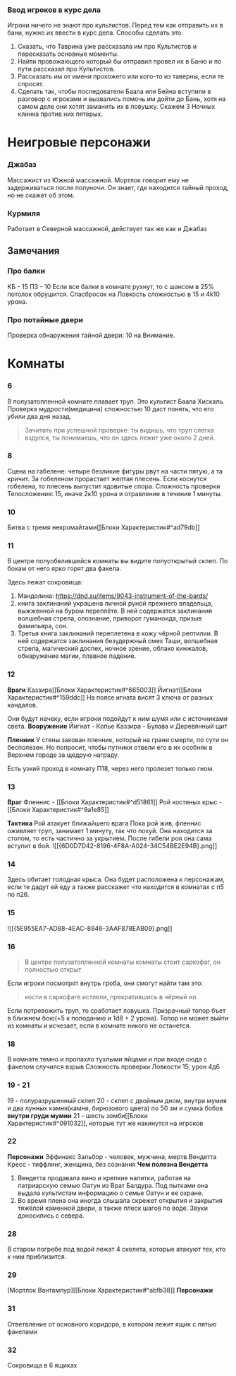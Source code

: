 ### Ввод игроков в курс дела
Игроки ничего не знают про культистов. Перед тем как отправить их в бани, нужно их ввести в курс дела.
Способы сделать это:
1. Сказать, что Таврина уже рассказала им про Культистов и пересказать основные моменты.
2. Найти провожающего который бы отправил провел их в Баню и по пути рассказал про Культистов.
3. Рассказать им от имени прохожего или кого-то из таверны, если те спросят.
4. Сделать так, чтобы последователи Баала или Бейна вступили в разговор с игроками и вызвались помочь им дойти до Бань, хотя на самом деле они хотят заманить их в ловушку. Скажем 3 Ночных клинка против них пятерых.

# Неигровые персонажи
### Джабаз
Массажист из Южной массажной. Мортлок говорит ему не задерживаться после полуночи. Он знает, где находится тайный проход, но не скажет об этом.

###  Курмиля
Работает в Северной массажной, действует так же как и Джабаз

## Замечания
### Про балки
КБ - 15 ПЗ - 10
Если все балки в комнате рухнут, то с шансом в 25% потолок обрушится.
Спасбросок на Ловкость сложностью в 15 и 4k10 урона.
### Про потайные двери
Проверка обнаружения тайной двери: 10 на Внимание.
# Комнаты

### 6
В полузатопленной комнате плавает труп. Это культист Баала Хискаль. 
Проверка мудрости(медицина) сложностью 10 даст понять, что его убили два дня назад.
>Зачитать при успешной проверке: ты видишь, что труп слегка вздулся, ты понимаешь, что он здесь лежит уже около 2 дней.
### 8
Сцена на габелене: четыре безликие фигуры рвут на части
пятую, а та кричит.
За гобеленом прорастает желтая плесень. Если коснутся гобелена, то плесень выпустит ядовитые спора.
Сложность проверки Телосложения: 15, иначе 2к10 урона и отравление в течение 1 минуты.
### 10
Битва с тремя некромайтами[[Блоки Характеристик#^ad79db]]
### 11

В центре полуобвлившейся комнаты вы видите полуоткрытый склеп. По бокам от него ярко горят два факела.

Здесь лежат сокровища:
1) Мандолина: https://dnd.su/items/9043-instrument-of-the-bards/
2) книга заклинаний украшена личной руной прежнего владельца, выжженной на буром переплёте. В ней содержатся заклинания волшебная стрела, опознание, приворот гуманоида, призыв фамильяра, сон.
3) Третья книга заклинаний переплетена в кожу чёрной
	рептилии. В ней содержатся заклинания безудержный
	смех Таши, волшебная стрела, магический доспех, ночное зрение, облако кинжалов, обнаружение магии, плавное падение.
### 12
**Враги**
Каззира[[Блоки Характеристик#^665003]]
Йигнат[[Блоки Характеристик#^159ddc]]
На поясе игната висят 3 ключа от разных кандалов.

Они будут начеку, если игроки подойдут к ним шумя или с источниками света.
**Вооружение**
Йигнат - Копье
Каззира - Булава и Деревянный щит

**Пленник**
У стены закован пленник, который на грани смерти, по сути он бесполезен. Но попросит, чтобы путники отвели его в их особняк в Верхнем городе за щедрую награду.

Есть узкий проход в комнату П18, через него пролезет только гном.

### 13
**Враг**
Фленнис - [[Блоки Характеристик#^d51861]]
Рой костяных крыс - [[Блоки Характеристик#^9a1e85]]

**Тактика**
Рой атакует ближайшего врага
Пока рой жив, фленнис оживляет труп, занимает 1 минуту, так что похуй. Она находится за столом, то есть частично за укрытием.
После гибели роя она сама вступит в бой.
![[{6D0D7D42-8196-4F8A-A024-34C54BE2E94B}.png]]
### 14
Здесь обитает голодная крыса. Она будет расположена к персонажам, если те дадут ей еду а также расскажет что находится в комнатах с п5 по п26.
### 15
![[{5E955EA7-AD88-4EAC-8946-3AAF878EAB09}.png]]
### 16
>В центре полузатопленной комнаты комнаты стоит саркофаг, он полностью открыт

Если игроки посмотрят внутрь гроба, они смогут найти там это:

>кости в саркофаге истлели, прекратившись в чёрный ил.

Если потревожить труп, то сработает ловушка.
Призрачный топор бъет в ближнем бою(+5 к поподанию и 1d8 + 2 урона). Топор не может выйти из комнаты и исчезает, если в комнате никого не останется.

### 18
В комнате темно и пропахло тухлыми яйцами и при входе сюда с факелом случился взрыв
Сложность проверки Ловкости 15, урон 4д6
### 19 - 21
19 - полуразрушенный склеп
20 - склеп с двойным дном, внутри мумия и два лунных камня(камня, бирюзового цвета) по 50 зм и сумка бобов **внутри груди мумии**
21 - шесть зомби[[Блоки Характеристик#^091032]], которые тут же накинутся на игроков
### 22
**Персонажи**
Эффинакс Зальбор - человек, мужчина, мертв
Вендетта Кресс - тиффлинг, женщина, без сознания
**Чем полезна Вендетта**
1. Вендетта продавала вино и крепкие напитки, работая на патриарскую семью Оатун из Врат Балдура. Под пытками она выдала культистам информацию о семье Оатун и ее охране.
2. Во время плена она иногда слышала скрежет открытия и закрытия тяжёлой каменной двери, а также плеск шагов по воде. Звуки доносились с севера.
### 28
В старом погребе под водой лежат 4 скелета, которые атакуют тех, кто к ним приблизится.
### 29
[Мортлок Вантампур][[Блоки Характеристик#^abfb38]]
**Персонажи**

### 31
Ответвление от основного коридора, в котором лежит ящик с пятью факелами
### 32
Сокровища в 6 ящиках